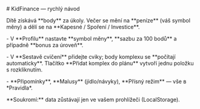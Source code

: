 \# KidFinance — rychlý návod



Dítě získává \*\*body\*\* za úkoly. Večer se mění na \*\*peníze\*\* (váš symbol měny) a dělí se na \*\*Kapesné / Spoření / Investice\*\*.



\- V \*\*Profilu\*\* nastavte \*\*symbol měny\*\*, \*\*sazbu za 100 bodů\*\* a případně \*\*bonus za úroveň\*\*.

\- V \*\*Sestavě cvičení\*\* přidejte cviky; body komplexu se \*\*počítají automaticky\*\*. Tlačítko \*\*Přidat komplex do plánu\*\* vytvoří jednu položku s rozkliknutím.

\- \*\*Připomínky\*\*, \*\*Malusy\*\* (jídlo/návyky), \*\*Přísný režim\*\* — vše в \*Pravidla\*.



\*\*Soukromí:\*\* data zůstávají jen ve vašem prohlížeči (LocalStorage).



